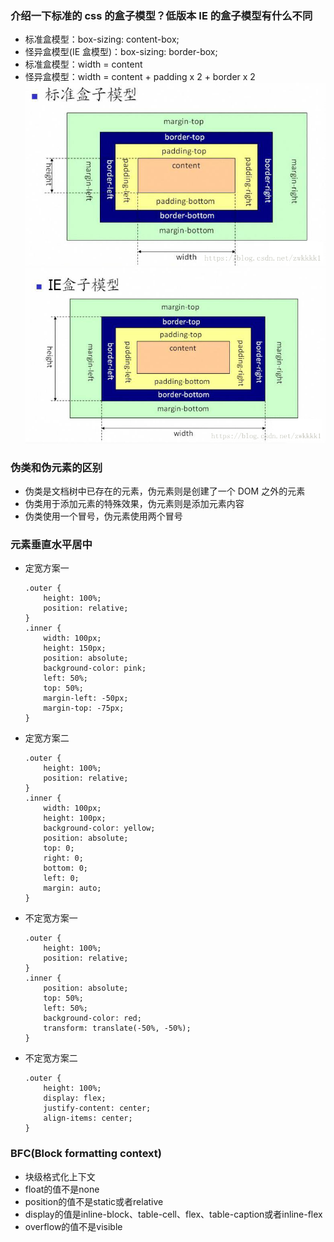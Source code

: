 ### 介绍一下标准的 css 的盒子模型？低版本 IE 的盒子模型有什么不同

-   标准盒模型：box-sizing: content-box;
-   怪异盒模型(IE 盒模型)：box-sizing: border-box;
-   标准盒模型：width = content
-   怪异盒模型：width = content + padding x 2 + border x 2
    ![标准盒模型.jfif](./img/box1.jfif)
    ![怪异盒模型.jfif](./img/box2.jfif)

### 伪类和伪元素的区别

-   伪类是文档树中已存在的元素，伪元素则是创建了一个 DOM 之外的元素
-   伪类用于添加元素的特殊效果，伪元素则是添加元素内容
-   伪类使用一个冒号，伪元素使用两个冒号

### 元素垂直水平居中

-   定宽方案一
    ```
    .outer {
        height: 100%;
        position: relative;
    }
    .inner {
        width: 100px;
        height: 150px;
        position: absolute;
        background-color: pink;
        left: 50%;
        top: 50%;
        margin-left: -50px;
        margin-top: -75px;
    }
    ```
-   定宽方案二
    ```
    .outer {
        height: 100%;
        position: relative;
    }
    .inner {
        width: 100px;
        height: 100px;
        background-color: yellow;
        position: absolute;
        top: 0;
        right: 0;
        bottom: 0;
        left: 0;
        margin: auto;
    }
    ```
-   不定宽方案一
    ```
    .outer {
        height: 100%;
        position: relative;
    }
    .inner {
        position: absolute;
        top: 50%;
        left: 50%;
        background-color: red;
        transform: translate(-50%, -50%);
    }
    ```
-   不定宽方案二
    ```
    .outer {
        height: 100%;
        display: flex;
        justify-content: center;
        align-items: center;
    }
    ```

### BFC(Block formatting context)

-   块级格式化上下文
-   float的值不是none
-   position的值不是static或者relative
-   display的值是inline-block、table-cell、flex、table-caption或者inline-flex
-   overflow的值不是visible